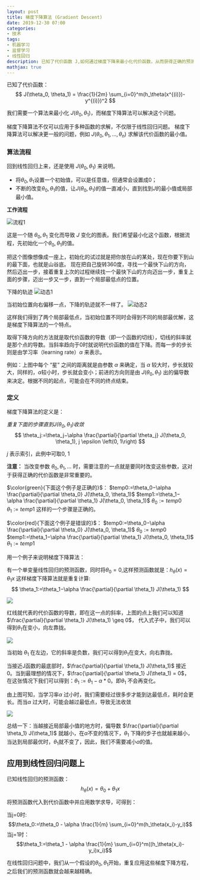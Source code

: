 ```yaml
---
layout: post
title: 梯度下降算法 (Gradient Descent)
date: 2019-12-30 07:00
categories:
- 技术
tags:
- 机器学习
- 监督学习
- 线性回归
description: 已知了代价函数 J,如何通过梯度下降来最小化代价函数，从而获得正确的预测函数。
mathjax: true
---
```



已知了代价函数：
$$ J(\theta_0, \theta_1) = \frac{1}{2m} \sum_{i=0}^m(h_\theta(x^{(i)})-y^{(i)})^2 $$

我们需要一个算法来最小化 $J(\theta_0, \theta_1)$，而梯度下降算法可以解决这个问题。

梯度下降算法不仅可以应用于多种函数的求解，不仅限于线性回归问题。
梯度下降算法可以解决更一般的问题，例如 $J(\theta_0,\theta_1,\ldots,\theta_n)$ 求解该代价函数的最小值。


### 算法流程

回到线性回归上来，还是使用 $J(\theta_0, \theta_1)$ 来说明。

- 将$\theta_0, \theta_1$设置一个初始值，可以是任意值，但通常会设置成0；
- 不断的改变$\theta_0, \theta_1$的值，让$J(\theta_0, \theta_1)$的值一直减小，直到找到$J$的最小值或局部最小值。

**工作流程**

![][1]

这是一个随 $\theta_0, \theta_1$ 变化而导致 $J$ 变化的图表。我们希望最小化这个函数，根据流程，先初始化一个$\theta_0, \theta_1$的值。

把这个图像想像成一座上，初始化的试过就是把你放在山的某处，现在你要下到山的最下面，也就是山谷底。
现在把自己旋转360度，寻找一个最快下山的方向，然后迈出一步，接着重复上次的过程继续找一个最快下山的方向迈出一步，重复上面的步骤，迈出一步又一步，直到一个局部最低点的位置。

下降的轨迹
![][2]

当初始位置向右偏移一点，下降的轨迹就不一样了。
![][3]

这样我们得到了两个局部最低点，当初始位置不同时会得到不同的局部最优解，这是梯度下降算法的一个特点。

取得下降方向的方法就是取代价函数的导数（即一个函数的切线），切线的斜率就是那个点的导数。当斜率趋向于0时就说明代价函数的值在下降。而每一步的步长则是由学习率（learning rate）$\alpha$ 来表示。

例如：上图中每个 “星” 之间的距离就是由参数 $\alpha$ 来确定，当 $\alpha$ 较大时，步长就较大，同样的，$\alpha$较小时，步长就会变小；前进的方向则是由 $J(\theta_0, \theta_1)$ 出的偏导数来决定。根据不同的起点，可能会在不同的终点结束。

### 定义

梯度下降算法的定义是：

*重复下面的步骤直到$J(\theta_0, \theta_1)$收敛*
$$ \theta_j:=\theta_j−\alpha \frac{\partial}{\partial \theta_j} J(\theta_0, \theta_1), j \epsilon \left(0, 1\right) $$

$j$ 表示索引，此例中可取0, 1

**注意：**
当改变参数 $\theta_0, \theta_1, \ldots$ 时，需要注意的一点就是要同时改变这些参数，这对于获得正确的代价函数是非常重要的。

$\color{green}{下面这个例子是正确的}$：
$temp0:=\theta_0−\alpha \frac{\partial}{\partial \theta_0} J(\theta_0, \theta_1)$
$temp1:=\theta_1−\alpha \frac{\partial}{\partial \theta_1} J(\theta_0, \theta_1)$
$\theta_0:=temp0$
$\theta_1:=temp1$
这样的一个步骤是正确的。


$\color{red}{下面这个例子是错误的}$：
$temp0:=\theta_0−\alpha \frac{\partial}{\partial \theta_0} J(\theta_0, \theta_1)$
$\theta_0:=temp0$
$temp1:=\theta_1−\alpha \frac{\partial}{\partial \theta_1} J(\theta_0, \theta_1)$
$\theta_1:=temp1$


用一个例子来说明梯度下降算法：

有一个单变量线性回归的预测函数，同时将$\theta_0=0$,这样预测函数就是：$h_\theta(x) = \theta_1x$
这样梯度下降算法就是重复计算:
$$ \theta_1:=\theta_1−\alpha \frac{\partial}{\partial \theta_1} J(\theta_1) $$

![][4]

红线就代表的代价函数的导数，即在这一点的斜率，上图的点上我们可以知道 $\frac{\partial}{\partial \theta_1} J(\theta_1) \geq 0$，
代入式子中，我们可以得到$\theta_1$在变小，向左靠拢。

![][5]

当初始 $\theta_1$ 在左边，它的斜率是负数，我们可以得到$\theta_1$在变大，向右靠拢。

当接近J函数的最底部时，$\frac{\partial}{\partial \theta_1} J(\theta_1)$ 接近0。当到最理想的情况下，$\frac{\partial}{\partial \theta_1} J(\theta_1) = 0$，在这张情况下我们可以得到：$\theta_1:=\theta_1−\alpha*0$。即$\theta_1$ 不会再变化。

由上图可知，当学习率$\alpha$ 过小时，我们需要经过很多步才能到达最低点，耗时会更长。而当$\alpha$ 过大时，可能会越过最低点，导致无法收敛

![][6]

总结一下：当越接近局部最小值的地方时，偏导数 $\frac{\partial}{\partial \theta_1} J(\theta_1)$ 就越小，在$\alpha$不变的情况下，$\theta_1$ 下降的步子也就越来越小，当达到局部最优时，$\theta_1$就不变了，因此，我们不需要减小$\alpha$的值。


## 应用到线性回归问题上


已知线性回归的预测函数：
$$ h_\theta(x) = \theta_0 + \theta_1x $$

将预测函数代入到代价函数中并应用数学求导，可得到：

当j=0时:
$$\theta_0:=\theta_0 - \alpha \frac{1}{m} \sum_{i=0}^m(h_\theta(x_i)-y_i)$$
当j=1时：
$$\theta_1:=\theta_1 - \alpha \frac{1}{m} \sum_{i=0}^m((h_\theta(x_i)-y_i)x_i)$$

在线性回归问题中，我们从一个假设的$\theta_0, \theta_1$开始，重复应用这些梯度下降方程，之后我们的预测函数就会越来越精确。



[1]: /images/ml_5.jpg "流程1"
[2]: /images/ml_6.gif "动态1"
[3]: /images/ml_7.gif "动态2"
[4]: /images/ml_8.jpg
[5]: /images/ml_9.jpg
[6]: /images/ml_10.jpg

